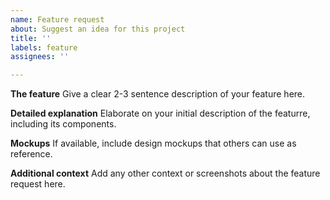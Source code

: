 ```yaml
---
name: Feature request
about: Suggest an idea for this project
title: ''
labels: feature
assignees: ''

---
```


**The feature**
Give a clear 2-3 sentence description of your feature here.

**Detailed explanation**
Elaborate on your initial description of the featurre, including its components.

**Mockups**
If available, include design mockups that others can use as reference.

**Additional context**
Add any other context or screenshots about the feature request here.
